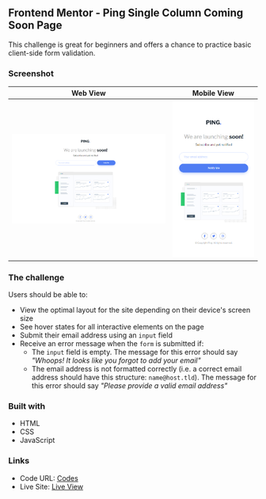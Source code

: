 ## Frontend Mentor - Ping Single Column Coming Soon Page

This challenge is great for beginners and offers a chance to practice basic client-side form validation.

### Screenshot

|          Web View          |        Mobile View        |
| :------------------------: | :-----------------------: |
| ![](./screenshots//screenshot_desktop.png) | ![](./screenshots//screenshot_mobile.png) |

### The challenge

Users should be able to:

- View the optimal layout for the site depending on their device's screen size
- See hover states for all interactive elements on the page
- Submit their email address using an `input` field
- Receive an error message when the `form` is submitted if:
  - The `input` field is empty. The message for this error should say _"Whoops! It looks like you forgot to add your email"_
  - The email address is not formatted correctly (i.e. a correct email address should have this structure: `name@host.tld`). The message for this error should say _"Please provide a valid email address"_

### Built with
- HTML
- CSS
- JavaScript

### Links
- Code URL: [Codes](https://github.com/szefxyz/ping-single-column-landing-page)
- Live Site: [Live View](https://szefxyz.github.io/ping-coming-soon-page/)
